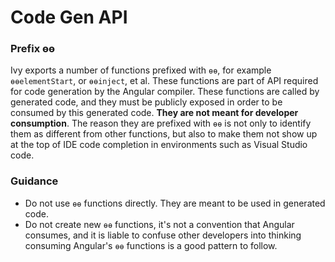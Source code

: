# Code Gen API

### Prefix ɵɵ

Ivy exports a number of functions prefixed with `ɵɵ`, for example `ɵɵelementStart`, or `ɵɵinject`, et al. These functions are part of API required for code generation by the Angular compiler. These functions are called by generated code, and they must be publicly exposed in order to be consumed by this generated code. **They are not meant for developer consumption**. The reason they are prefixed with `ɵɵ` is not only to identify them as different from other functions, but also to make them not show up at the top of IDE code completion in environments such as Visual Studio code.


### Guidance

- Do not use `ɵɵ` functions directly. They are meant to be used in generated code.
- Do not create new `ɵɵ` functions, it's not a convention that Angular consumes, and it is liable to confuse other developers into thinking consuming Angular's `ɵɵ` functions is a good pattern to follow.
